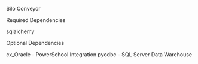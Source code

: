 Silo Conveyor

Required Dependencies

sqlalchemy

Optional Dependencies

cx_Oracle - PowerSchool Integration
pyodbc - SQL Server Data Warehouse
